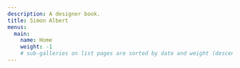 ```yaml
---
description: A designer book.
title: Simon Albert
menus:
  main:
    name: Home
    weight: -1
    # sub-galleries on list pages are sorted by date and weight (descending)
---
```


